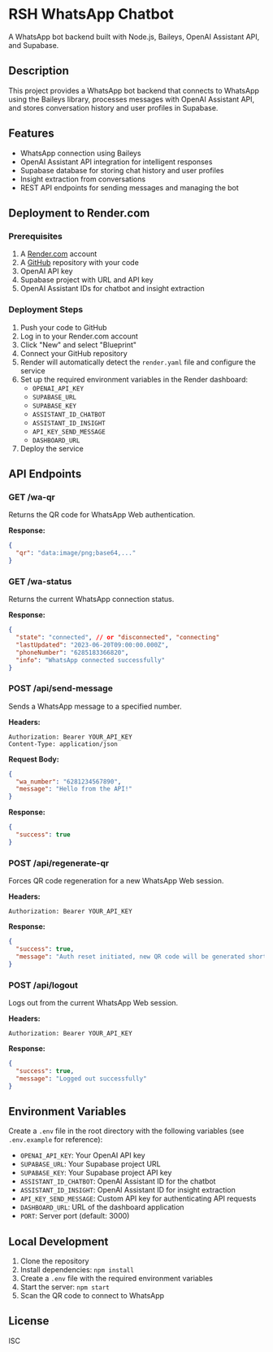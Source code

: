 # RSH WhatsApp Chatbot

A WhatsApp bot backend built with Node.js, Baileys, OpenAI Assistant API, and Supabase.

## Description

This project provides a WhatsApp bot backend that connects to WhatsApp using the Baileys library, processes messages with OpenAI Assistant API, and stores conversation history and user profiles in Supabase.

## Features

- WhatsApp connection using Baileys
- OpenAI Assistant API integration for intelligent responses
- Supabase database for storing chat history and user profiles
- Insight extraction from conversations
- REST API endpoints for sending messages and managing the bot

## Deployment to Render.com

### Prerequisites

1. A [Render.com](https://render.com) account
2. A [GitHub](https://github.com) repository with your code
3. OpenAI API key
4. Supabase project with URL and API key
5. OpenAI Assistant IDs for chatbot and insight extraction

### Deployment Steps

1. Push your code to GitHub
2. Log in to your Render.com account
3. Click "New" and select "Blueprint"
4. Connect your GitHub repository
5. Render will automatically detect the `render.yaml` file and configure the service
6. Set up the required environment variables in the Render dashboard:
   - `OPENAI_API_KEY`
   - `SUPABASE_URL`
   - `SUPABASE_KEY`
   - `ASSISTANT_ID_CHATBOT`
   - `ASSISTANT_ID_INSIGHT`
   - `API_KEY_SEND_MESSAGE`
   - `DASHBOARD_URL`
7. Deploy the service

## API Endpoints

### GET /wa-qr

Returns the QR code for WhatsApp Web authentication.

**Response:**
```json
{
  "qr": "data:image/png;base64,..."
}
```

### GET /wa-status

Returns the current WhatsApp connection status.

**Response:**
```json
{
  "state": "connected", // or "disconnected", "connecting"
  "lastUpdated": "2023-06-20T09:00:00.000Z",
  "phoneNumber": "6285183366820",
  "info": "WhatsApp connected successfully"
}
```

### POST /api/send-message

Sends a WhatsApp message to a specified number.

**Headers:**
```
Authorization: Bearer YOUR_API_KEY
Content-Type: application/json
```

**Request Body:**
```json
{
  "wa_number": "6281234567890",
  "message": "Hello from the API!"
}
```

**Response:**
```json
{
  "success": true
}
```

### POST /api/regenerate-qr

Forces QR code regeneration for a new WhatsApp Web session.

**Headers:**
```
Authorization: Bearer YOUR_API_KEY
```

**Response:**
```json
{
  "success": true,
  "message": "Auth reset initiated, new QR code will be generated shortly"
}
```

### POST /api/logout

Logs out from the current WhatsApp Web session.

**Headers:**
```
Authorization: Bearer YOUR_API_KEY
```

**Response:**
```json
{
  "success": true,
  "message": "Logged out successfully"
}
```

## Environment Variables

Create a `.env` file in the root directory with the following variables (see `.env.example` for reference):

- `OPENAI_API_KEY`: Your OpenAI API key
- `SUPABASE_URL`: Your Supabase project URL
- `SUPABASE_KEY`: Your Supabase project API key
- `ASSISTANT_ID_CHATBOT`: OpenAI Assistant ID for the chatbot
- `ASSISTANT_ID_INSIGHT`: OpenAI Assistant ID for insight extraction
- `API_KEY_SEND_MESSAGE`: Custom API key for authenticating API requests
- `DASHBOARD_URL`: URL of the dashboard application
- `PORT`: Server port (default: 3000)

## Local Development

1. Clone the repository
2. Install dependencies: `npm install`
3. Create a `.env` file with the required environment variables
4. Start the server: `npm start`
5. Scan the QR code to connect to WhatsApp

## License

ISC
